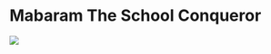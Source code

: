 # Mabaram The School Conqueror


![](https://manhwaz.com/app/manga/uploads/covers/mabaram-the-school-conqueror.jpg)
